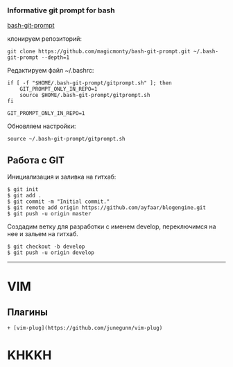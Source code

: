 ### Informative git prompt for bash

[bash-git-prompt](https://github.com/magicmonty/bash-git-prompt)

клонируем репозиторий:

    git clone https://github.com/magicmonty/bash-git-prompt.git ~/.bash-git-prompt --depth=1

Редактируем файл ~/.bashrc:

    if [ -f "$HOME/.bash-git-prompt/gitprompt.sh" ]; then
        GIT_PROMPT_ONLY_IN_REPO=1
        source $HOME/.bash-git-prompt/gitprompt.sh
    fi

    GIT_PROMPT_ONLY_IN_REPO=1

Обновляем настройки:

    source ~/.bash-git-prompt/gitprompt.sh


## Работа c GIT

Инициализация и заливка на гитхаб:

    $ git init
    $ git add .
    $ git commit -m "Initial commit."
    $ git remote add origin https://github.com/ayfaar/blogengine.git
    $ git push -u origin master

Создадим ветку для разработки с именем develop, переключимся на нее и зальем на гитхаб.

    $ git checkout -b develop
    $ git push -u origin develop

***

# VIM


## Плагины

	+ [vim-plug](https://github.com/junegunn/vim-plug)

# KHKKH

